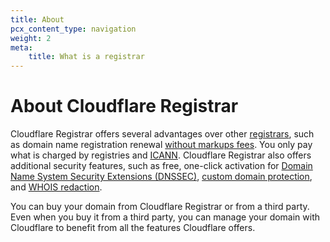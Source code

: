 ```yaml
---
title: About
pcx_content_type: navigation
weight: 2
meta:
    title: What is a registrar
---
```


# About Cloudflare Registrar

Cloudflare Registrar offers several advantages over other [registrars](https://www.cloudflare.com/learning/dns/glossary/what-is-a-domain-name-registrar/), such as domain name registration renewal [without markups fees](https://www.cloudflare.com/products/registrar/). You only pay what is charged by registries and [ICANN](https://www.icann.org/). Cloudflare Registrar also offers additional security features, such as free, one-click activation for [Domain Name System Security Extensions (DNSSEC)](/registrar/account-options/enable-dnssec/), [custom domain protection](/registrar/custom-domain-protection/), and [WHOIS redaction](/registrar/get-started/whois-redaction/).

You can buy your domain from Cloudflare Registrar or from a third party. Even when you buy it from a third party, you can manage your domain with Cloudflare to benefit from all the features Cloudflare offers.

